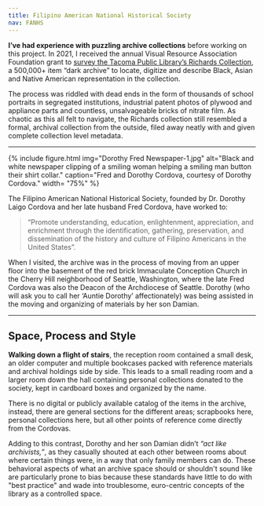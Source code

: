 ```yaml
---
title: Filipino American National Historical Society
nav: FANHS
---
```



**I’ve had experience with puzzling archive collections** before working on this project. In 2021, I received the annual Visual Resource Association Foundation grant to [survey the Tacoma Public Library’s Richards Collection](https://aweymo.github.io/VRAF_RC.2/), a 500,000+ item “dark archive” to locate, digitize and describe Black, Asian and Native American representation in the collection. 

The process was riddled with dead ends in the form of thousands of school portraits in segregated institutions, industrial patent photos of plywood and appliance parts and countless, unsalvageable bricks of nitrate film. As chaotic as this all felt to navigate, the Richards collection still resembled a formal, archival collection from the outside, filed away neatly with and given complete collection level metadata. 

-------------

{% include figure.html img="Dorothy Fred Newspaper-1.jpg" alt="Black and white newspaper clipping of a smiling woman helping a smiling man button their shirt collar." caption="Fred and Dorothy Cordova, courtesy of Dorothy Cordova." width= "75%" %}

The Filipino American National Historical Society, founded by Dr. Dorothy Laigo Cordova and her late husband Fred Cordova, have worked to:

<blockquote class="quote">
“Promote understanding, education, enlightenment, appreciation, and enrichment through the identification, gathering, preservation, and dissemination of the history and culture of Filipino Americans in the United States”. 
</blockquote>

When I visited, the archive was in the process of moving from an upper floor into the basement of the red brick Immaculate Conception Church in the Cherry Hill neighborhood of Seattle, Washington, where the late Fred Cordova was also the Deacon of the Archdiocese of Seattle. Dorothy (who will ask you to call her ‘Auntie Dorothy’ affectionately) was being assisted in the moving and organizing of materials by her son Damian. 

-------------

## Space, Process and Style

**Walking down a flight of stairs**, the reception room contained a small desk, an older computer and multiple bookcases packed with reference materials and archival holdings side by side. This leads to a small reading room and a larger room down the hall containing personal collections donated to the society, kept in cardboard boxes and organized by the name. 

There is no digital or publicly available catalog of the items in the archive, instead, there are general sections for the different areas; scrapbooks here, personal collections here, but all other points of reference come directly from the Cordovas. 

Adding to this contrast, Dorothy and her son Damian didn’t _“act like archivists,”_, as they casually shouted at each other between rooms about where certain things were, in a way that only family members can do. These behavioral aspects of what an archive space should or shouldn't sound like are particularly prone to bias because these standards have little to do with "best practice" and wade into troublesome, euro-centric concepts of the library as a controlled space.


